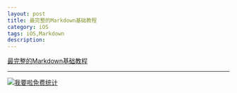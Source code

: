 ```yaml
---
layout: post
title: 最完整的Markdown基础教程
category: iOS
tags: iOS,Markdown
description: 
---
```



[最完整的Markdown基础教程](https://www.jianshu.com/p/335db5716248)


---


<script language="javascript" type="text/javascript" src="//js.users.51.la/19176892.js"></script>
<noscript><a href="//www.51.la/?19176892" target="_blank"><img alt="&#x6211;&#x8981;&#x5566;&#x514D;&#x8D39;&#x7EDF;&#x8BA1;" src="//img.users.51.la/19176892.asp" style="border:none" /></a></noscript>


